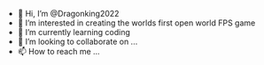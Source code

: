 - 👋 Hi, I’m @Dragonking2022
- 👀 I’m interested in creating the worlds first open world FPS game
- 🌱 I’m currently learning coding
- 💞️ I’m looking to collaborate on ...
- 📫 How to reach me ...

<!---
Dragonking2022/Dragonking2022 is a ✨ special ✨ repository because its `README.md` (this file) appears on your GitHub profile.
You can click the Preview link to take a look at your changes.
--->
